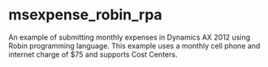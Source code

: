 # msexpense_robin_rpa
An example of submitting monthly expenses in Dynamics AX 2012 using Robin programming language. This example uses a monthly cell phone and internet charge of $75 and supports Cost Centers.
